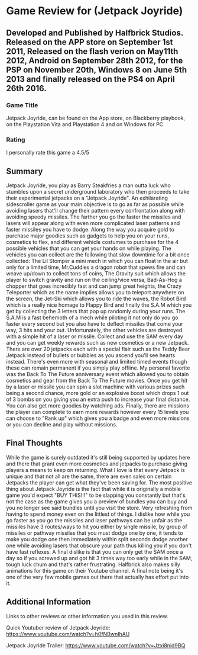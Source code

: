 # Game Review for (Jetpack Joyride)

## Developed and Published by Halfbrick Studios. Released on the APP store on September 1st 2011, Released on the flash verion on May11th 2012, Android on September 28th 2012, for the PSP on November 20th, Windows 8 on June 5th 2013 and finally released on the PS4 on April 26th 2016.

### Game Title

Jetpack Joyride, can be found on the App store, on Blackberry playbook, on the Playstation Vita and Playstation 4 and on Windows for PC

### Rating

I personally rate this game a 4.5/5
 
## Summary

Jetpack Joyride, you play as Barry Steakfries a man outta luck who stumbles upon a secret underground laboratory who then proceeds to take their experimental jetpacks on a "Jetpack Joyride". An exhilarating sidescroller game as your main objective is to go as far as possible while avoiding lasers that'll change their pattern every confrontation along with avoiding speedy missiles. The farther you go the faster the missiles and lasers will appear along with even more complicated laser patterns and faster missiles you have to dodge. Along the way you acquire gold to purchase major goodies such as gadgets to help you on your runs, cosmetics to flex, and different vehicle costumes to purchase for the 4 possible vehicles that you can get your hands on while playing. The vehicles you can collect are the following that slow downtime for a bit once collected: The Lil Stomper a mini mech in which you can float in the air but only for a limited time, Mr.Cuddles a dragon robot that spews fire and can weave up/down to collect tons of coins, The Gravity suit which allows the player to switch gravity and run on the ceiling/vice versa, Bad-As-Hog a chopper that goes incredibly fast and can jump great heights, the Crazy Teleporter which as the name implies allows you to teleport anywhere on the screen, the Jet-Ski which allows you to ride the waves, the Robot Bird which is a really nice homage to Flappy Bird and finally the S.A.M which you get by collecting the 3 letters that pop up randomly during your runs. The S.A.M is a fast behemoth of a mech while piloting it not only do you go faster every second but you also have to deflect missiles that come your way, 3 hits and your out. Unfortunately, the other vehicles are destroyed with a simple hit of a laser or missile. Collect and use the SAM every day and you can get weekly rewards such as new cosmetics or a new Jetpack. There are over 20 jetpacks each with a special flair such as the Teddy Bear Jetpack instead of bullets or bubbles as you ascend you'll see hearts instead. There's even more with seasonal and limited timed events though these can remain permanent if you simply play offline. My personal favorite was the Back To The Future anniversary event which allowed you to obtain cosmetics and gear from the Back To The Future movies. Once you get hit by a laser or missile you can spin a slot machine with various prizes such being a second chance, more gold or an explosive boost which drops 1 out of 3 bombs on you giving you an extra push to increase your final distance. You can also get more goodies by watching ads. Finally, there are missions the player can complete to earn more rewards however every 15 levels you can choose to "Rank up" which gives you a badge and even more missions or you can decline and play without missions.

## Final Thoughts

While the game is surely outdated it's still being supported by updates here and there that grant even more cosmetics and jetpacks to purchase giving players a means to keep on returning. What I love is that every Jetpack is unique and that not all are the same, there are even sales on certain Jetpacks the player can get what they've been saving for. The most positive thing about Jetpack Joyride is the fact that while it is originally a mobile game you'd expect "BUY THIS!!!" to be slapping you constantly but that's not the case as the game gives you a preview of bundles you can buy and you no longer see said bundles until you visit the store. Very refreshing from having to spend money even on the littlest of things.  I dislike how while you go faster as you go the missiles and laser pathways can be unfair as the missiles have 3 routes/ways to hit you either by single missile, by group of missiles or pathway missiles that you must dodge one by one, it tends to make you dodge one then immediately within split seconds dodge another one while avoiding lasers that obscure your path thus killing you if you don't have fast reflexes. A final dislike is that you can only get the SAM once a day so if you screwed up and got hit 3 times way too early while in the SAM, tough luck chum and that's rather frustrating. Halfbrick also makes silly animations for this game on their Youtube channel. A final note being it's one of the very few mobile games out there that actually has effort put into it. 

## Additional Information

Links to other reviews or other information you used in this review.

Quick Youtuber review of Jetpack Joyride: https://www.youtube.com/watch?v=h0fNBwnIhAU

Jetpack Joyride Trailer: https://www.youtube.com/watch?v=Jzxi8nid9BQ


